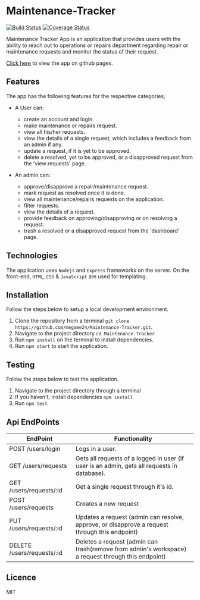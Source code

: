 # Maintenance-Tracker

[![Build Status](https://travis-ci.org/megame24/Maintenance-Tracker.svg?branch=feature-api-v1)](https://travis-ci.org/megame24/Maintenance-Tracker) [![Coverage Status](https://coveralls.io/repos/github/megame24/Maintenance-Tracker/badge.svg?branch=feature-api-v1)](https://coveralls.io/github/megame24/Maintenance-Tracker?branch=feature-api-v1)

Maintenance Tracker App is an application that provides users with the ability to reach out to operations or repairs department regarding repair or maintenance requests and monitor the status of their request.

[Click here](https://megame24.github.io/Maintenance-Tracker/) to view the app on github pages.

## Features

The app has the following features for the respective categories;

* A User can:

  * create an account and login.
  * make maintenance or repairs request.
  * view all his/her requests.
  * view the details of a single request, which includes a feedback from an admin if any.
  * update a request, if it is yet to be approved.
  * delete a resolved, yet to be approved, or a disapproved request from the 'view requests' page.

* An admin can:

  * approve/disapprove a repair/maintenance request.
  * mark request as resolved once it is done.
  * view all maintenance/repairs requests on the application.
  * filter requests.
  * view the details of a request.
  * provide feedback on approving/disapproving or on resolving a request.
  * trash a resolved or a disapproved request from the 'dashboard' page.

## Technologies

The application uses `Nodejs` and `Express` frameworks on the server. On the front-end, `HTML`, `CSS` & `JavaScript` are used for templating.

## Installation

Follow the steps below to setup a local development environment.

1.  Clone the repository from a terminal `git clone https://github.com/megame24/Maintenance-Tracker.git`.
2.  Navigate to the project directory `cd Maintenance-Tracker`
3.  Run `npm install` on the terminal to install dependencies.
4.  Run `npm start` to start the application.

## Testing

Follow the steps below to test the application.

1.  Navigate to the project directory through a terminal
2.  If you haven't, install dependencies `npm install`
3.  Run `npm test`
  
## Api EndPoints

EndPoint                      |   Functionality
------------------------------|------------------------
POST /users/login             |   Logs in a user.
GET /users/requests           |   Gets all requests of a logged in user (if user is an admin, gets all requests in database).
GET /users/requests/:id       |   Get a single request through it's id.
POST /users/requests          |   Creates a new request
PUT /users/requests/:id       |   Updates a request (admin can resolve, approve, or disapprove a request through this endpoint)
DELETE /users/requests/:id    |   Deletes a request (admin can trash(remove from admin's workspace) a request through this endpoint)

## Licence

MIT